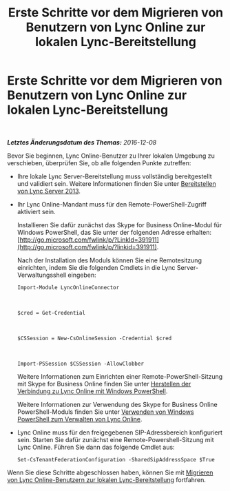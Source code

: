 ﻿---
title: Erste Schritte vor dem Migrieren von Benutzern von Lync Online zur lokalen Lync-Bereitstellung
TOCTitle: Erste Schritte vor dem Migrieren von Benutzern von Lync Online zur lokalen Lync-Bereitstellung
ms:assetid: 98245b04-ded4-4186-8da3-ba1c554b5c39
ms:mtpsurl: https://technet.microsoft.com/de-de/library/Dn689118(v=OCS.15)
ms:contentKeyID: 62247568
ms.date: 06/01/2017
mtps_version: v=OCS.15
ms.translationtype: HT
---

# Erste Schritte vor dem Migrieren von Benutzern von Lync Online zur lokalen Lync-Bereitstellung

 

_**Letztes Änderungsdatum des Themas:** 2016-12-08_

Bevor Sie beginnen, Lync Online-Benutzer zu Ihrer lokalen Umgebung zu verschieben, überprüfen Sie, ob alle folgenden Punkte zutreffen:

  - Ihre lokale Lync Server-Bereitstellung muss vollständig bereitgestellt und validiert sein. Weitere Informationen finden Sie unter [Bereitstellen von Lync Server 2013](lync-server-2013-deploying-lync-server.md).

  - Ihr Lync Online-Mandant muss für den Remote-PowerShell-Zugriff aktiviert sein.
    
    Installieren Sie dafür zunächst das Skype for Business Online-Modul für Windows PowerShell, das Sie unter der folgenden Adresse erhalten: [http://go.microsoft.com/fwlink/p/?LinkId=391911](http://go.microsoft.com/fwlink/p/?linkid=391911).
    
    Nach der Installation des Moduls können Sie eine Remotesitzung einrichten, indem Sie die folgenden Cmdlets in die Lync Server-Verwaltungsshell eingeben:
    
        Import-Module LyncOnlineConnector

       &nbsp;
    
        $cred = Get-Credential

       &nbsp;
    
        $CSSession = New-CsOnlineSession -Credential $cred

       &nbsp;
    
        Import-PSSession $CSSession -AllowClobber
    
    Weitere Informationen zum Einrichten einer Remote-PowerShell-Sitzung mit Skype for Business Online finden Sie unter [Herstellen der Verbindung zu Lync Online mit Windows PowerShell](https://docs.microsoft.com/en-us/SkypeForBusiness/set-up-your-computer-for-windows-powershell/set-up-your-computer-for-windows-powershell).
    
    Weitere Informationen zur Verwendung des Skype for Business Online PowerShell-Moduls finden Sie unter [Verwenden von Windows PowerShell zum Verwalten von Lync Online](https://docs.microsoft.com/en-us/SkypeForBusiness/set-up-your-computer-for-windows-powershell/set-up-your-computer-for-windows-powershell).

  - Lync Online muss für den freigegebenen SIP-Adressbereich konfiguriert sein. Starten Sie dafür zunächst eine Remote-Powershell-Sitzung mit Lync Online. Führen Sie dann das folgende Cmdlet aus:
    
        Set-CsTenantFederationConfiguration -SharedSipAddressSpace $True

Wenn Sie diese Schritte abgeschlossen haben, können Sie mit [Migrieren von Lync Online-Benutzern zur lokalen Lync-Bereitstellung](lync-server-2013-migrating-lync-online-users-to-lync-on-premises.md) fortfahren.

